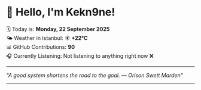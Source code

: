 # 👋 Hello, I'm Kekn9ne!

🗓️ Today is: **Monday, 22 September 2025**  
🌤️ Weather in Istanbul: **☀️   +22°C**  
📊 GitHub Contributions: **90**  
🎧 Currently Listening: Not listening to anything right now ❌

---

_"A good system shortens the road to the goal.  — *Orison Swett Marden*"_

---

